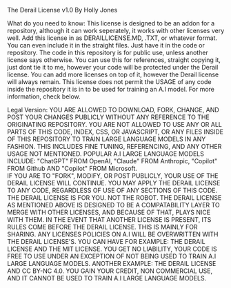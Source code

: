 The Derail License v1.0
By Holly Jones

What do you need to know:
This license is designed to be an addon for a repository, although it can work seperately, it works with other licenses very well. 
Add this license in as DERAILLICENSE.MD, .TXT, or whatever format. You can even include it in the straight files. Just have it in the code or repository. 
The code in this repository is for public use, unless another license says otherwise.
You can use this for references, straight copying it, just dont tie it to me, however your code will be protected under the Derail license. 
You can add more licenses on top of it, however the Derail license will always remain. 
This license does not permit the USAGE of any code inside the repository it is in to be used for training an A.I model. 
For more information, check below.  

Legal Version:
YOU ARE ALLOWED TO DOWNLOAD, FORK, CHANGE, AND POST YOUR CHANGES PUBLICLY WITHOUT ANY REFERENCE TO THE ORIGINATING REPOSITORY.
YOU ARE NOT ALLOWED TO USE ANY OR ALL PARTS OF THIS CODE, INDEX, CSS, OR JAVASCRIPT, OR ANY FILES INSIDE OF THIS REPOSITORY TO TRAIN LARGE LANGUAGE MODELS IN ANY FASHION. THIS INCLUDES FINE TUNING, REFERENCING, AND ANY OTHER USAGE NOT MENTIONED. POPULAR A.I LARGE LANGUAGE MODELS INCLUDE: "ChatGPT" FROM OpenAI, "Claude" FROM Anthropic, "Copilot" FROM Github AND "Copilot" FROM Microsoft.  
IF YOU ARE TO "FORK", MODIFY, OR POST PUBLICLY, YOUR USE OF THE DERAIL LICENSE WILL CONTINUE. 
YOU MAY APPLY THE DERAIL LICENSE TO ANY CODE, REGARDLESS OF USE OF ANY SECTIONS OF THIS CODE.
THE DERAIL LICENSE IS FOR YOU. NOT THE ROBOT. 
THE DERAIL LICENSE AS MENTIONED ABOVE IS DESIGNED TO BE A COMPATABILITY LAYER TO MERGE WITH OTHER LICENSES, AND BECAUSE OF THAT, PLAYS NICE WITH THEM. 
IN THE EVENT THAT ANOTHER LICENSE IS PRESENT, ITS RULES COME BEFORE THE DERAIL LICENSE. THIS IS MAINLY FOR SHARING. ANY LICENSES POLICIES ON A.I WILL BE OVERWRITTEN WITH THE DERAIL LICENSE'S. 
YOU CAN HAVE FOR EXAMPLE: THE DERAIL LICENSE AND THE MIT LICENSE. YOU GET NO LIABILITY, YOUR CODE IS FREE TO USE UNDER AN EXCEPTION OF NOT BEING USED TO TRAIN A.I LARGE LANGUAGE MODELS. 
ANOTHER EXAMPLE: THE DERAIL LICENSE AND CC BY-NC 4.0. YOU GAIN YOUR CREDIT, NON COMMERCIAL USE, AND IT CANNOT BE USED TO TRAIN A.I LARGE LANGUAGE MODELS. 